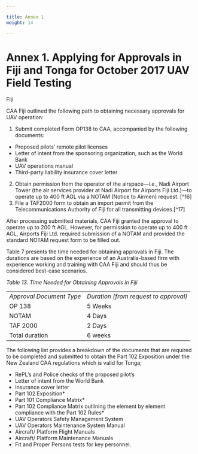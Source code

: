 ```yaml
---

title: Annex 1
weight: 14

---
```


# Annex 1. Applying for Approvals in Fiji and Tonga for October 2017 UAV Field Testing

Fiji

CAA Fiji outlined the following path to obtaining necessary approvals for UAV operation: 



1. Submit completed Form OP138 to CAA, accompanied by the following documents: 

  *   Proposed pilots’ remote pilot licenses 
  *   Letter of intent from the sponsoring organization, such as the World Bank 
  *   UAV operations manual
  *   Third-party liability insurance cover letter
2. Obtain permission from the operator of the airspace—i.e., Nadi Airport Tower (the air services provider at Nadi Airport for Airports Fiji Ltd.)—to operate up to 400 ft AGL via a NOTAM (Notice to Airmen) request. [^16]
3. File a TAF2000 form to obtain an import permit from the Telecommunications Authority of Fiji for all transmitting devices.[^17]

After processing submitted materials, CAA Fiji granted the approval to operate up to 200 ft AGL. However, for permission to operate up to 400 ft AGL, Airports Fiji Ltd. required submission of a NOTAM and provided the standard NOTAM request form to be filled out. 

Table 7 presents the time needed for obtaining approvals in Fiji. The durations are based on the experience of an Australia-based firm with experience working and training with CAA Fiji and should thus be considered best-case scenarios. 

_Table 13. Time Needed for Obtaining Approvals in Fiji_


<table>
  <tr>
   <td><em>Approval Document Type</em>
   </td>
   <td><em>Duration (from request to approval)</em>
   </td>
  </tr>
  <tr>
   <td>OP 138
   </td>
   <td>5 Weeks
   </td>
  </tr>
  <tr>
   <td>NOTAM
   </td>
   <td>4 Days
   </td>
  </tr>
  <tr>
   <td>TAF 2000
   </td>
   <td>2 Days
   </td>
  </tr>
  <tr>
   <td>Total duration
   </td>
   <td>6 weeks
   </td>
  </tr>
</table>


The following list provides a breakdown of the documents that are required to be completed and submitted to obtain the Part 102 Exposition under the New Zealand CAA regulations which is valid for Tonga;



*   RePL’s and Police checks of the proposed pilot’s
*   Letter of intent from the World Bank
*   Insurance cover letter
*   Part 102 Exposition*
*   Part 101 Compliance Matrix*
*   Part 102 Compliance Matrix outlining the element by element compliance with the Part 102 Rules*
*   UAV Operators Safety Management System
*   UAV Operators Maintenance System Manual
*   Aircraft/ Platform Flight Manuals
*   Aircraft/ Platform Maintenance Manuals
*   Fit and Proper Persons tests for key personnel.